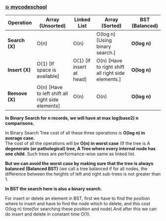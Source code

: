### [:boom: mycodeschool](https://www.youtube.com/watch?v=pYT9F8_LFTM&list=PL-pUjcDnciX3Z5AEE8HHRrcfj-987Ia94&index=3)   
Operation  |  Array (Unsorted)  |  Linked List   |  Array (Sorted)   |   BST (Balanced)    
-----------|--------------------|----------------|-------------------|-----------------    
**Search (X)** |  O(n) |  O(n)  | O(log n) [Using binary search.] | **O(log n)**   
**Insert (X)** | O(1) [If space is available]  | O(1) [If insert at head] |  O(n) [Have to right shift all right side elements.] |  **O(log n)**    
**Remove (X)** | O(n) [Have to left shift all right side elements] | O(n)  | O(n) | **O(log n)**     

**In Binary Search for n records, we will have at max log(base2) n comparisons.**     

In Binary Search Tree cost of all these three operations is **O(log n) in average case.**   
The cost of all the operations will be **O(n) in worst case** (If the tree is A **degenerate (or pathological) tree, A Tree where every internal node has one child.** Such trees are performance-wise same as linked list.          

**But we can avoid the worst case by making sure that the tree is always balanced (Balanced BST)** (we call a tree balanced if for all nodes, the difference between the 
heights of left and right sub-trees is not greater than 1.      

**In BST the search here is also a binary search.**  

For insert or delete an element in BST, first we have to find the position where to insert and have to find the node which to delete, and this cost O(log n) time(for
searching these position and node).And after this we can do insert and delete in constant time O(1).

